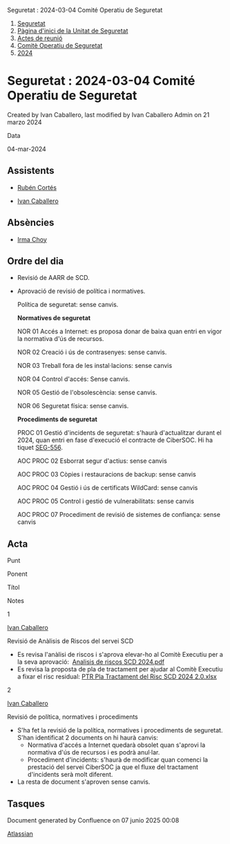 Seguretat : 2024-03-04 Comité Operatiu de Seguretat  

1.  [Seguretat](index.md)
2.  [Pàgina d'inici de la Unitat de Seguretat](15368362.md)
3.  [Actes de reunió](26317880.md)
4.  [Comitè Operatiu de Seguretat](81855047.md)
5.  [2024](2024_100010192.md)

Seguretat : 2024-03-04 Comité Operatiu de Seguretat
===================================================

Created by Ivan Caballero, last modified by Ivan Caballero Admin on 21 marzo 2024

Data

04-mar-2024 

Assistents
----------

*   [Rubén Cortés](https://confluence.aoc.cat/display/~rcortes)
    
*   [Ivan Caballero](https://confluence.aoc.cat/display/~icaballero)

Absències
---------

*   [Irma Choy](https://confluence.aoc.cat/display/~ichoy)

Ordre del dia
-------------

*   Revisió de AARR de SCD.
*   Aprovació de revisió de política i normatives.
    
    Política de seguretat: sense canvis.
    
    **Normatives de seguretat**
    
    NOR 01 Accés a Internet: es proposa donar de baixa quan entri en vigor la normativa d'ús de recursos.
    
    NOR 02 Creació i ús de contrasenyes: sense canvis.
    
    NOR 03 Treball fora de les instal·lacions: sense canvis
    
    NOR 04 Control d'accés: Sense canvis.
    
    NOR 05 Gestió de l'obsolescència: sense canvis.
    
    NOR 06 Seguretat física: sense canvis.
    
    **Procediments de seguretat**
    
    PROC 01 Gestió d'incidents de seguretat: s'haurà d'actualitzar durant el 2024, quan entri en fase d'execució el contracte de CiberSOC. Hi ha tiquet [SEG-556](https://contacte.aoc.cat/browse/SEG-556 "Revisar procediment de gestió d'incidents de seguretat").
    
    AOC PROC 02 Esborrat segur d'actius: sense canvis
    
    AOC PROC 03 Còpies i restauracions de backup: sense canvis
    
    AOC PROC 04 Gestió i ús de certificats WildCard: sense canvis
    
    AOC PROC 05 Control i gestió de vulnerabilitats: sense canvis
    
    AOC PROC 07 Procediment de revisió de sistemes de confiança: sense canvis
    

Acta
----

Punt

Ponent

Títol

Notes

1

[Ivan Caballero](https://confluence.aoc.cat/display/~icaballero)

Revisió de Anàlisis de Riscos del servei SCD

*   Es revisa l'anàlisi de riscos i s'aprova elevar-ho al Comitè Executiu per a la seva aprovació:  [Analisis de riscos SCD 2024.pdf](https://llicenciesaoc.sharepoint.com/:b:/s/CiberseguretatAOC/EcraYVAAaIpIlm9tQwIG59QBdprxQgmF73N5BS2jg9q8Tg?e=eRwWza)
*   Es revisa la proposta de pla de tractament per ajudar al Comitè Executiu a fixar el risc residual: [PTR Pla Tractament del Risc SCD 2024 2.0.xlsx](https://llicenciesaoc.sharepoint.com/:x:/s/CiberseguretatAOC/EQ6RzFNj4LlCq36Vy-cpcAABiU2jdCreBiFsrv2WXtF4GQ?e=SlXAov)

2

[Ivan Caballero](https://confluence.aoc.cat/display/~icaballero)

Revisió de política, normatives i procediments

*   S'ha fet la revisió de la política, normatives i procediments de seguretat. S'han identificat 2 documents on hi haurà canvis:
    *   Normativa d'accés a Internet quedarà obsolet quan s'aprovi la normativa d'ús de recursos i es podrà anul·lar.
    *   Procediment d'incidents: s'haurà de modificar quan comenci la prestació del servei CiberSOC ja que el fluxe del tractament d'incidents serà molt diferent.
*   La resta de document s'aproven sense canvis.

Tasques
-------

Document generated by Confluence on 07 junio 2025 00:08

[Atlassian](http://www.atlassian.com/)